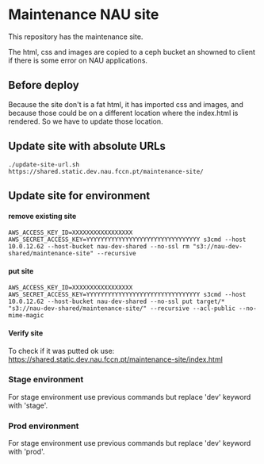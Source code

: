 # Maintenance NAU site
This repository has the maintenance site.

The html, css and images are copied to a ceph bucket an showned to client if there is some error on NAU applications.

## Before deploy
Because the site don't is a fat html, it has imported css and images, and because those could be on a different location where the index.html is rendered.
So we have to update those location.

## Update site with absolute URLs
```
./update-site-url.sh https://shared.static.dev.nau.fccn.pt/maintenance-site/
```

## Update site for environment

#### remove existing site

```
AWS_ACCESS_KEY_ID=XXXXXXXXXXXXXXXXX AWS_SECRET_ACCESS_KEY=YYYYYYYYYYYYYYYYYYYYYYYYYYYYYYYY s3cmd --host 10.0.12.62 --host-bucket nau-dev-shared --no-ssl rm "s3://nau-dev-shared/maintenance-site" --recursive

```

#### put site
```
AWS_ACCESS_KEY_ID=XXXXXXXXXXXXXXXXX AWS_SECRET_ACCESS_KEY=YYYYYYYYYYYYYYYYYYYYYYYYYYYYYYYY s3cmd --host 10.0.12.62 --host-bucket nau-dev-shared --no-ssl put target/* "s3://nau-dev-shared/maintenance-site/" --recursive --acl-public --no-mime-magic 
```

#### Verify site
To check if it was putted ok use:
https://shared.static.dev.nau.fccn.pt/maintenance-site/index.html

### Stage environment
For stage environment use previous commands but replace 'dev' keyword with 'stage'.

### Prod environment
For stage environment use previous commands but replace 'dev' keyword with 'prod'.
